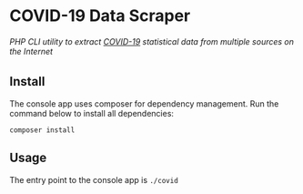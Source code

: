 # COVID-19 Data Scraper
###### PHP CLI utility to extract [COVID-19](https://en.wikipedia.org/wiki/Coronavirus_disease_2019) statistical data from multiple sources on the Internet

## Install
The console app uses composer for dependency management. Run the command below to install all dependencies:

`composer install`

## Usage

The entry point to the console app is `./covid`
